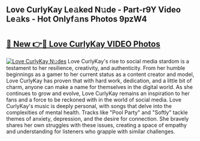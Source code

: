 ## Love CurlyKay Le𝚊ked N𝚞de - Part-r9Y Video Le𝚊ks - Hot Onlyf𝚊ns Photos 9pzW4

# <h2><a href="http://ab76573.deff.icu/?id=Love+CurlyKay">🔗 New 👉🔴 Love CurlyKay VIDEO Photos</a></h2>

[![Love CurlyKay N𝚞des](https://i.imgur.com/rIISA9y.gif)](http://ab76573.deff.icu/?id=Love+CurlyKay)
Love CurlyKay's rise to social media stardom is a testament to her resilience, creativity, and authenticity. From her humble beginnings as a gamer to her current status as a content creator and model, Love CurlyKay has proven that with hard work, dedication, and a little bit of charm, anyone can make a name for themselves in the digital world. As she continues to grow and evolve, Love CurlyKay remains an inspiration to her fans and a force to be reckoned with in the world of social media. Love CurlyKay's music is deeply personal, with songs that delve into the complexities of mental health. Tracks like "Pool Party" and "Softly" tackle themes of anxiety, depression, and the desire for connection. She bravely shares her own struggles with these issues, creating a space of empathy and understanding for listeners who grapple with similar challenges.
